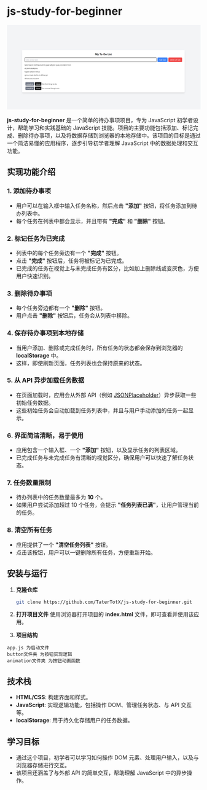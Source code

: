 # js-study-for-beginner
![img.png](image%2Fimg.png)

**js-study-for-beginner** 是一个简单的待办事项项目，专为 JavaScript 初学者设计，帮助学习和实践基础的 JavaScript 技能。项目的主要功能包括添加、标记完成、删除待办事项，以及将数据存储到浏览器的本地存储中。该项目的目标是通过一个简洁易懂的应用程序，逐步引导初学者理解 JavaScript 中的数据处理和交互功能。

## 实现功能介绍

### 1. 添加待办事项
- 用户可以在输入框中输入任务名称，然后点击 **"添加"** 按钮，将任务添加到待办列表中。
- 每个任务在列表中都会显示，并且带有 **"完成"** 和 **"删除"** 按钮。

### 2. 标记任务为已完成
- 列表中的每个任务旁边有一个 **"完成"** 按钮。
- 点击 **"完成"** 按钮后，任务将被标记为已完成。
- 已完成的任务在视觉上与未完成任务有区分，比如加上删除线或变灰色，方便用户快速识别。

### 3. 删除待办事项
- 每个任务旁边都有一个 **"删除"** 按钮。
- 用户点击 **"删除"** 按钮后，任务会从列表中移除。

### 4. 保存待办事项到本地存储
- 当用户添加、删除或完成任务时，所有任务的状态都会保存到浏览器的 **localStorage** 中。
- 这样，即使刷新页面，任务列表也会保持原来的状态。

### 5. 从 API 异步加载任务数据
- 在页面加载时，应用会从外部 API（例如 [JSONPlaceholder](https://jsonplaceholder.typicode.com/)）异步获取一些初始任务数据。
- 这些初始任务会自动加载到任务列表中，并且与用户手动添加的任务一起显示。

### 6. 界面简洁清晰，易于使用
- 应用包含一个输入框、一个 **"添加"** 按钮，以及显示任务的列表区域。
- 已完成任务与未完成任务有清晰的视觉区分，确保用户可以快速了解任务状态。

### 7. 任务数量限制
- 待办列表中的任务数量最多为 **10** 个。
- 如果用户尝试添加超过 10 个任务，会提示 **"任务列表已满"**，让用户管理当前的任务。

### 8. 清空所有任务
- 应用提供了一个 **"清空任务列表"** 按钮。
- 点击该按钮，用户可以一键删除所有任务，方便重新开始。

## 安装与运行

1. **克隆仓库**
   ```sh
   git clone https://github.com/TaterTotX/js-study-for-beginner.git
   ```

2. **打开项目文件**
   使用浏览器打开项目的 **index.html** 文件，即可查看并使用该应用。


3. **项目结构**
```
app.js 为启动文件
button文件夹 为按钮实现逻辑
animation文件夹 为按钮动画函数
```
   

## 技术栈
- **HTML/CSS**: 构建界面和样式。
- **JavaScript**: 实现逻辑功能，包括操作 DOM、管理任务状态、与 API 交互等。
- **localStorage**: 用于持久化存储用户的任务数据。

## 学习目标
- 通过这个项目，初学者可以学习如何操作 DOM 元素、处理用户输入，以及与浏览器存储进行交互。
- 该项目还涵盖了与外部 API 的简单交互，帮助理解 JavaScript 中的异步操作。


